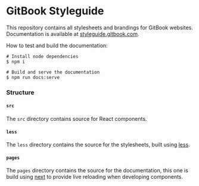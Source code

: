 # GitBook Styleguide

This repository contains all stylesheets and brandings for GitBook websites. Documentation is available at [styleguide.gitbook.com](http://styleguide.gitbook.com).

How to test and build the documentation:

```
# Install node dependencies
$ npm i

# Build and serve the documentation
$ npm run docs:serve
```

### Structure

#### `src`

The `src` directory contains source for React components.

#### `less`

The `less` directory contains the source for the stylesheets, built using [less](http://lesscss.org/).

#### `pages`

The `pages` directory contains the source for the documentation, this one is build using [next](https://github.com/zeit/next.js) to provide live reloading when developing components.
